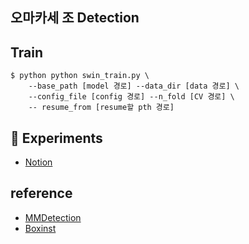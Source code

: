 ## 오마카세 조 Detection

## Train
```
$ python python swin_train.py \
	--base_path [model 경로] --data_dir [data 경로] \
    --config_file [config 경로] --n_fold [CV 경로] \
    -- resume_from [resume할 pth 경로]
```

## 📄 Experiments
- [Notion](https://long-knuckle-1e6.notion.site/Lv-02-P-stage01-97aa6b55968e4a02a74355fd59cabe29)

## reference
- [MMDetection](https://github.com/open-mmlab/mmdetection)
- [Boxinst](https://github.com/wangbo-zhao/OpenMMLab-BoxInst)
